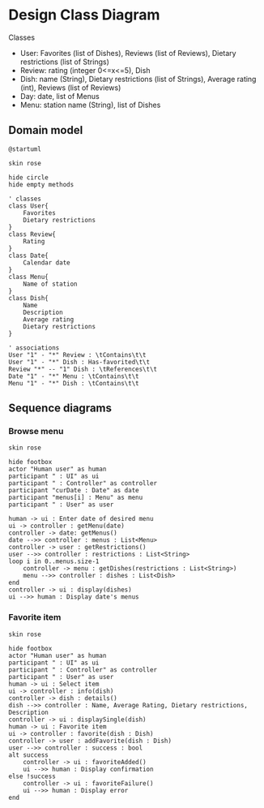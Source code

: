 # Design Class Diagram

Classes
* User: Favorites (list of Dishes), Reviews (list of Reviews), Dietary restrictions (list of Strings)
* Review: rating (integer 0<=x<=5), Dish
* Dish: name (String), Dietary restrictions (list of Strings), Average rating (int), Reviews (list of Reviews)
* Day: date, list of Menus
* Menu: station name (String), list of Dishes

## Domain model
```plantuml
@startuml

skin rose

hide circle
hide empty methods

' classes
class User{
    Favorites
    Dietary restrictions
}
class Review{
    Rating
}
class Date{
    Calendar date
}
class Menu{
    Name of station
}
class Dish{
    Name
    Description
    Average rating
    Dietary restrictions
}

' associations
User "1" - "*" Review : \tContains\t\t
User "1" - "*" Dish : Has-favorited\t\t
Review "*" -- "1" Dish : \tReferences\t\t
Date "1" - "*" Menu : \tContains\t\t
Menu "1" - "*" Dish : \tContains\t\t
```

## Sequence diagrams
### Browse menu
```plantuml
skin rose

hide footbox
actor "Human user" as human
participant " : UI" as ui
participant " : Controller" as controller
participant "curDate : Date" as date
participant "menus[i] : Menu" as menu
participant " : User" as user

human -> ui : Enter date of desired menu
ui -> controller : getMenu(date)
controller -> date: getMenus()
date -->> controller : menus : List<Menu>
controller -> user : getRestrictions()
user -->> controller : restrictions : List<String>
loop i in 0..menus.size-1
    controller -> menu : getDishes(restrictions : List<String>)
    menu -->> controller : dishes : List<Dish>
end
controller -> ui : display(dishes)
ui -->> human : Display date's menus
```

### Favorite item
```plantuml
skin rose

hide footbox
actor "Human user" as human
participant " : UI" as ui
participant " : Controller" as controller
participant " : User" as user
human -> ui : Select item
ui -> controller : info(dish)
controller -> dish : details()
dish -->> controller : Name, Average Rating, Dietary restrictions, Description
controller -> ui : displaySingle(dish)
human -> ui : Favorite item
ui -> controller : favorite(dish : Dish)
controller -> user : addFavorite(dish : Dish)
user -->> controller : success : bool
alt success
    controller -> ui : favoriteAdded()
    ui -->> human : Display confirmation
else !success
    controller -> ui : favoriteFailure()
    ui -->> human : Display error
end
```